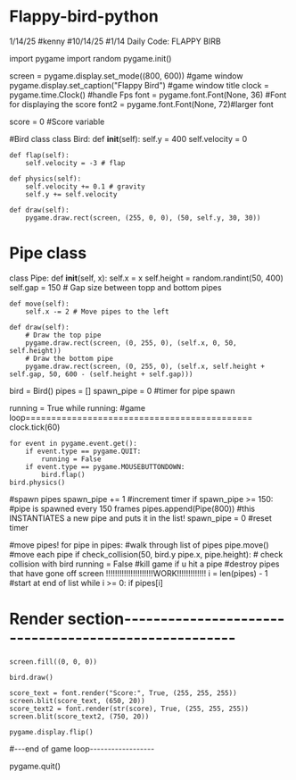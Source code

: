# Flappy-bird-python
1/14/25
#kenny
#10/14/25
#1/14 Daily Code: FLAPPY BIRB

import pygame
import random
pygame.init()

screen = pygame.display.set_mode((800, 600)) #game window
pygame.display.set_caption("Flappy Bird") #game window title
clock = pygame.time.Clock() #handle Fps
font = pygame.font.Font(None, 36) #Font for displaying the score
font2 = pygame.font.Font(None, 72)#larger font

score = 0 #Score variable

#Bird class
class Bird:
    def __init__(self):
        self.y = 400
        self.velocity = 0
        
    def flap(self):
        self.velocity = -3 # flap
        
    def physics(self):
        self.velocity += 0.1 # gravity
        self.y += self.velocity
        
    def draw(self):
        pygame.draw.rect(screen, (255, 0, 0), (50, self.y, 30, 30))
 

# Pipe class
class Pipe:
    def __init__(self, x):
        self.x = x
        self.height = random.randint(50, 400)
        self.gap = 150 # Gap size between topp and bottom pipes
        
    def move(self):
        self.x -= 2 # Move pipes to the left
    
    def draw(self):
        # Draw the top pipe
        pygame.draw.rect(screen, (0, 255, 0), (self.x, 0, 50, self.height))
        # Draw the bottom pipe
        pygame.draw.rect(screen, (0, 255, 0), (self.x, self.height + self.gap, 50, 600 - (self.height + self.gap)))

bird = Bird()
pipes = []
spawn_pipe = 0 #timer for pipe spawn


        
running = True
while running: #game loop============================================
    clock.tick(60)
    
    for event in pygame.event.get():
        if event.type == pygame.QUIT:
            running = False
        if event.type == pygame.MOUSEBUTTONDOWN:
            bird.flap()
    bird.physics()

#spawn pipes
spawn_pipe += 1 #increment timer
if spawn_pipe >= 150: #pipe is spawned every 150 frames
    pipes.append(Pipe(800)) #this INSTANTIATES a new pipe and puts it in the list!
    spawn_pipe = 0 #reset timer

#move pipes!
for pipe in pipes: #walk through list of pipes
    pipe.move() #move each pipe
    if check_collision(50, bird.y pipe.x, pipe.height): # check collision with bird
        running = False #kill game if u hit a pipe
#destroy pipes that have gone off screen !!!!!!!!!!!!!!!!!!!!!WORK!!!!!!!!!!!!!
i = len(pipes) - 1 #start at end of list
while i >= 0:
    if pipes[i]
  
  # Render section-----------------------------------------------------
    screen.fill((0, 0, 0))
  
    bird.draw()
    
    score_text = font.render("Score:", True, (255, 255, 255))
    screen.blit(score_text, (650, 20))
    score_text2 = font.render(str(score), True, (255, 255, 255))
    screen.blit(score_text2, (750, 20))
    
    pygame.display.flip()
  
  
#---end of game loop------------------
    
pygame.quit()
